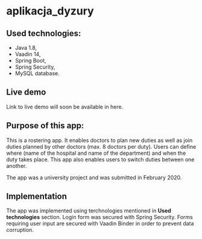 # aplikacja_dyzury

## Used technologies:
* Java 1.8,
* Vaadin 14,
* Spring Boot,
* Spring Security,
* MySQL database.

## Live demo
Link to live demo will soon be available in here.

## Purpose of this app:
This is a rostering app. It enables doctors to plan new duties as well as join duties planned by other doctors (max. 8 doctors per duty). 
Users can define where (name of the hospital and name of the department) and when the duty takes place. 
This app also enables users to switch duties between one another.

The app was a university project and was submitted in February 2020.

## Implementation
The app was implemented using terchnologies mentioned in **Used technologies** section. Login form was secured with Spring Security. 
Forms requiring user input are secured with Vaadin Binder in order to prevent data corruption.





